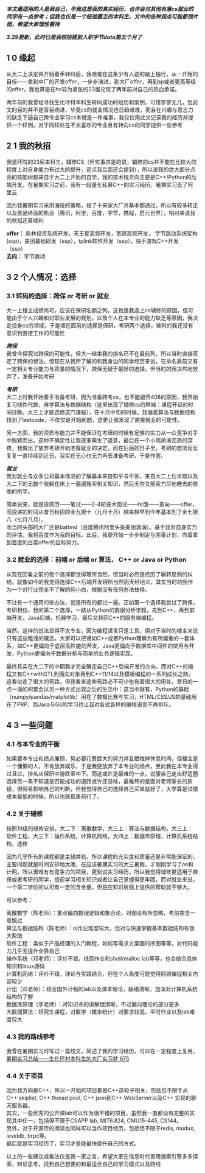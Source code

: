 _**本文最适用的人是我自己，毕竟这是我的真实经历，也许会对其他有意cs就业的同学有一点参考；但我也仅是一个经验匮乏的本科生，文中的各种观点可能都很片面，希望大家理性看待**_

_**3.29更新，此时已是我校招提前入职字节data第五个月了**_

## 1 [](https://shuiyuan.sjtu.edu.cn/t/topic/93003#h-0-1)0 缘起

从大二上决定并开始着手转码后，我艰难在这条少有人迹的路上独行，从一开始的目标——拿到中厂的开发offer，一步步演进，到大厂offer，再到sp或者更高等级的offer，我也算是在hc较为紧张的23届兑现了两年前对自己的热血承诺。

两年前的我曾经寻找生化环材本科生转码成功的经历和案例，可惜寥寥无几，但此文的目的并不是盲目劝进，毕竟cs的就业情况也日趋艰难，而且在兴趣与意志力的缺乏下逼自己跨专业学习cs本就是一件难事，我仅仅用此文记录我的经历并提供一个样例，对于同样处在不太喜欢的专业且有转向cs的同学提供一些参考

## 2 [](https://shuiyuan.sjtu.edu.cn/t/topic/93003#h-1-2)1 我的秋招

我是环院的23届本科生，辅修CS（但实事求是的说，辅修的cs并不能在比较大的程度上对自身能力有过大的提升，这点我后面还会提到），所以说我的绝大部分点亮的技能树都来自于大二上开始的自学。我的技术栈方向主要是C++/Python的后端开发，在暑期实习之前，我有一段量化私募C++的实习经历，暑期实习去了阿里云

因为我暑期实习采用海投的策略，投了十来家大厂并基本都通过，所以有较多转正以及直通终面的机会（腾讯，阿里，百度，字节，携程，启元世界），相对来说我的秋招还算顺利

**offer：** 启林投资系统开发，天王星高频开发，宽德高频开发， 字节跳动系统架构(ssp)，美团基础研发（ssp），tplink软件开发（ssp），快手游戏C++开发（ssp）  
**去向：** 字节跳动

## 3 [](https://shuiyuan.sjtu.edu.cn/t/topic/93003#h-2-3)2 个人情况：选择

### 3.1 [](https://shuiyuan.sjtu.edu.cn/t/topic/93003#or-or-4)转码的选择：跨保 or 考研 or 就业

大一上楼主成绩尚可，应该在保研名额之列，这也是我选上cs辅修的原因，但可能由于个人兴趣和对职业发展的规划，以及个人在本专业的能力缺乏等原因，我决定投身cs的领域，于是摆在面前的选择是保研，考研两个选择，彼时的我还没有意识到直接工作的可能性

_**跨保**_  
我曾今探究过跨保的可能性，但大一结束我的排名已不在最前列，所以当时直接否定了跨保的想法。但现在从我所了解的和我身边的同学经历来说，在排名靠前又有一定相关专业能力与背景的情况下，跨保无疑于最好的选择，但当时的我决然地放弃了，准备开始考研

_**考研**_  
大二上时我开始着手准备考研，因为准备跨考cs，也不能避开408的原因，我开始复习线性代数，自学算法与数据结构（这里出现了辅修cs的弊端：课程开设的时间过晚，大三上才能选修这门课程），在十月中旬的时候，我循着算法与数据结构找到了leetcode，不仅仅是开始刷题，这更让我发现了直接就业的可能性。

另一方面，我的资质与能力并不能保证在考研的时候有足够的实力从一众竞争对手中脱颖而出，这种不确定性让我逐渐萌生了退意，最后在一个小雨淅淅沥沥的深夜，我做出了放弃考研开始准备就业的决定，而在后面的日子里，考研的想法反反复复一直持续到近日，我实在无心也无力再去准备考研，于是作罢。

_**就业**_  
我对就业与众多公司基本情况的了解基本来自知乎与牛客，来自大二上后半期以及大二下的无数个我躺在床上一遍遍搜索相关知识，然后无奈又筋疲力尽地睡去的夜晚的所学。

简单说来，就是投简历——笔试——2-4轮技术面试——hr面——意向——offer，而投递的时间从昔日秋招的金九银十（九月十月）越来越早到今年基本到了金七银八（七月八月）。  
而当时头部的大厂还是battmd（百度腾讯阿里头条美团滴滴）。基于我对自身实力的评估，我将百度作为我的目标，此后，我便开始一步步制定与完善计划，向着拿到百度的白菜offer的目标努力。

### 3.2 [](https://shuiyuan.sjtu.edu.cn/t/topic/93003#or-or-c-or-java-or-python-5)就业的选择：前端 or 后端 or 算法， C++ or Java or Python

从现在回看之前的每个选择都觉得理所当然，但当时必然是经历了辗转反侧的纠结。就像如今的我觉得选择C++后端开发理所当然而天经地义，其实当时的我作为一个对行业完全不了解的纯小白，根据没有任何办法抉择。

不过有一个通用的笨办法，就是所有的都试一遍。正如第一个选择我尝试了跨保，考研相仿，我的第二个选择，一路从Python的数据分析学起，先到C++，再到前端开发，Java后端，机器学习，最后又转回C++的服务端编程。

当然，这样的说法显得不太专业，因为编程语言只是工具，但对于当时的楼主来说只有这些粗浅的概念。大家可以把诸如C++或者Python理解为有所偏重的一套体系，如C++更偏向于底层高性能的开发，Java更偏向于数据库中间件的使用与开发，Python更偏向于数据分析与简单的业务逻辑实现。

最终其实在大二下的中期我才完全确定自己C++后端开发的方向，而对C++的编程又有C++withSTL到面向对象再到C++11/14以及模板编程的一系列成长之路。这看似走了很大的弯路，但我看来这些弯路必不可少也有着很大的用处，昔日的一点一滴的积累会以另一种方式出现之后的生活中：这当中就有，Python的基础（numpy/pandas/matplotlib）用在了数模比赛与实习，HTML/CSS/JS的基础用在了PRP，而Java与Go的学习也让我对各式各样的编程语言不再排斥。

## 4 [](https://shuiyuan.sjtu.edu.cn/t/topic/93003#h-3-6)3 一些问题

### 4.1 [](https://shuiyuan.sjtu.edu.cn/t/topic/93003#h-7)与本专业的平衡

如果要本专业和绩点兼顾，势必要花费巨大的努力并且牺牲掉休息时间，但楼主是一个慵懒的人，不肯放弃娱乐，于是我便放弃了本专业的绩点，至此我在本专业得过且过，排名从保研中游跌至中下。而这或许是最难的一点，说服自己走出舒适圈选择另一条不知道是否能成功的道路或许还没啥，最难熬的是面对老师家长的质疑，很容易影响自己的判断，但我觉得自己的选择自己买单就好了，大学算是试错成本最低的时候，所以也就孤勇前行了。

### 4.2 [](https://shuiyuan.sjtu.edu.cn/t/topic/93003#h-8)关于辅修

按照19级的辅修安排，大二下：离散数学，大三上：算法与数据结构，大三上：软件工程，大三下：操作系统，计算机网络，大四上：数据库原理，计算机系统结构，选修

因为几乎所有的课程都是主辅并轨，所以课程的充实度和质量还是非常能保证的，主要问题就是时间安排地太晚，在应该暑期实习的大三暑假，才刚刚学习了os和计网，所以很难有有竞争力的项目，更别说实习经历。所以我觉得辅修更适用于跨保或者考研的同学，提前学习相关知识或者让自己掌握得更牢固，而对就业来说，一个第二学位的认可有一定的含金量，但是在知识层面上提供的帮助就不够大。

可以参考：

离散数学（陈老师）：重点偏向数理逻辑和集合论，对图论有所忽略，考前突击一周飘过  
算法与数据结构（陈老师）：oj作业难度较大，但对与快速掌握基本数据结构有很大帮助  
软件工程：类似于产品经理的入门教程，如何写需求方案画时序图等等，对代码能力几乎无提升全靠自己  
操作系统（邓老师）：评价不错，纸面作业和shell/malloc lab等等，也会结合具体知识和linux源码  
计算机网络：评价不错，理论与实践结合，但在个人角度可能觉得网络编程相关内容较少  
计组（邓老师）：结合国外计租的lab以及课本理论，脉络清晰，加深对计算机系统结构的了解  
数据库原理（李老师）：对知识点的讲解很清晰，不过偏向理论的部分更多  
大数据算法：研究生课程，对数学（概率统计）对要求较高，平时作业以及lab难度较大

### 4.3 [](https://shuiyuan.sjtu.edu.cn/t/topic/93003#h-9)我的路线参考

我曾在暑期实习时写过一篇短文，简述了我的学习经历，可以在一定程度上复用。  
[暑期实习总结——生化环材本科生的大厂实习梦 675](https://www.nowcoder.com/discuss/967498)

### 4.4 [](https://shuiyuan.sjtu.edu.cn/t/topic/93003#h-10)关于项目

因为我方向是C++，所以一开始的项目都是C++造轮子相关，包括但不限于从C++ skiplist, C++ thread pool, C++ json到C++ WebServer以及C++ 实现的聊天服务器。  
其次，一些优秀的公开课lab可以作为很不错的项目，虽然我一直都没有完整的实现其中任一，包括但不限于CSAPP lab, MIT6.824, CMU15-445, CS144。  
另外，对于开源库的阅读也同样可以当作项目经历，包括但不限于redis, muduo, leveldb, brpc等。  
最后就是实习经历了，实习才是能最快提升自己的方式。

以上的一些建议或看法仅是我一家之言，希望大家在信息时代善用搜索引擎多多探索，辩证思考，找到自己想要的和最适合自己的学习模式以及路线

